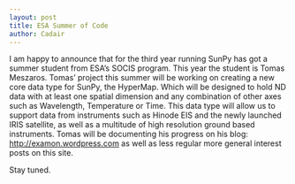 ```yaml
---
layout: post
title: ESA Summer of Code
author: Cadair
---
```

I am happy to announce that for the third year running SunPy has got a summer student from ESA’s SOCIS program. This year the student is Tomas Meszaros.
Tomas’ project this summer will be working on creating a new core data type for SunPy, the HyperMap. Which will be designed to hold ND data with at least one spatial dimension and any combination of other axes such as Wavelength, Temperature or Time. This data type will allow us to support data from instruments such as Hinode EIS and the newly launched IRIS satellite, as well as a multitude of high resolution ground based instruments.
Tomas will be documenting his progress on his blog: http://examon.wordpress.com as well as less regular more general interest posts on this site.

Stay tuned.
